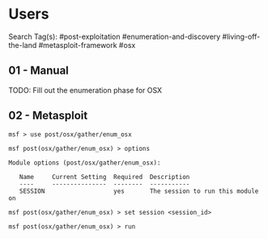 # Users

Search Tag(s): #post-exploitation #enumeration-and-discovery #living-off-the-land #metasploit-framework #osx

## 01 - Manual

TODO: Fill out the enumeration phase for OSX

## 02 - Metasploit

```
msf > use post/osx/gather/enum_osx

msf post(osx/gather/enum_osx) > options

Module options (post/osx/gather/enum_osx):

   Name     Current Setting  Required  Description
   ----     ---------------  --------  -----------
   SESSION                   yes       The session to run this module on

msf post(osx/gather/enum_osx) > set session <session_id>

msf post(osx/gather/enum_osx) > run
```